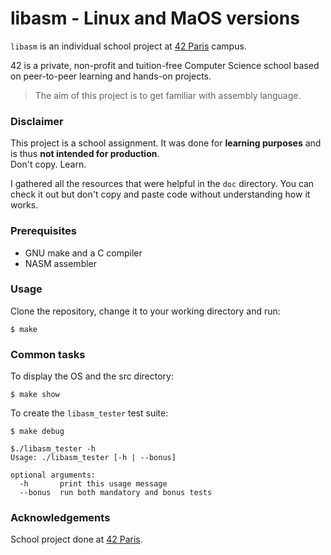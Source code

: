 # libasm - Linux and MaOS versions

`libasm` is an individual school project at [42 Paris](https://www.42.fr) campus.

42 is a private, non-profit and tuition-free Computer Science school based on peer-to-peer learning and hands-on projects.

> The aim of this project is to get familiar with assembly language.

### Disclaimer

This project is a school assignment. It was done for **learning purposes** and is thus **not intended for production**.  
Don't copy. Learn.  

I gathered all the resources that were helpful in the `doc` directory. You can check it out but don't copy and paste code without understanding how it works.

### Prerequisites

- GNU make and a C compiler
- NASM assembler

### Usage

Clone the repository, change it to your working directory and run:
```console
$ make
```

### Common tasks

To display the OS and the src directory:

```console
$ make show
```

To create the `libasm_tester` test suite:
```console
$ make debug

$./libasm_tester -h
Usage: ./libasm_tester [-h | --bonus]

optional arguments:
  -h       print this usage message
  --bonus  run both mandatory and bonus tests
```

### Acknowledgements

School project done at [42 Paris](https://www.42.fr).
